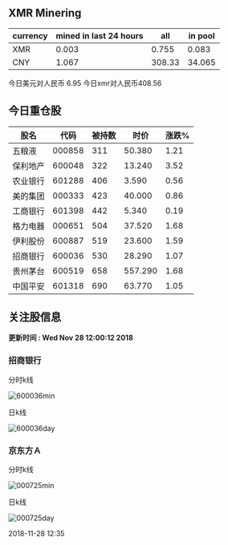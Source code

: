 ## XMR Minering

|currency|mined in last 24 hours|all|in pool|
|---|---|---|---|
|XMR|0.003|0.755|0.083|
|CNY|1.067|308.33|34.065|

今日美元对人民币 6.95	今日xmr对人民币408.56


## 今日重仓股 

|股名|代码|被持数|时价|涨跌%|
|---|---|---|---|---|
|五粮液|000858|311|50.380|1.21|
|保利地产|600048|322|13.240|3.52|
|农业银行|601288|406|3.590|0.56|
|美的集团|000333|423|40.000|0.86|
|工商银行|601398|442|5.340|0.19|
|格力电器|000651|504|37.520|1.68|
|伊利股份|600887|519|23.600|1.59|
|招商银行|600036|530|28.290|1.07|
|贵州茅台|600519|658|557.290|1.68|
|中国平安|601318|690|63.770|1.05|

## 关注股信息
**更新时间 : Wed Nov 28 12:00:12 2018**
### 招商银行 
分时k线

![600036min](http://image.sinajs.cn/newchart/min/n/sh600036.gif)

日k线

![600036day](http://image.sinajs.cn/newchart/daily/n/sh600036.gif)

### 京东方Ａ 
分时k线

![000725min](http://image.sinajs.cn/newchart/min/n/sz000725.gif)

日k线

![000725day](http://image.sinajs.cn/newchart/daily/n/sz000725.gif)

2018-11-28 12:35